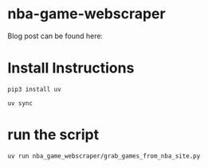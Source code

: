 # nba-game-webscraper

Blog post can be found here: 

# Install Instructions
`pip3 install uv`

`uv sync`

# run the script

`uv run nba_game_webscraper/grab_games_from_nba_site.py`